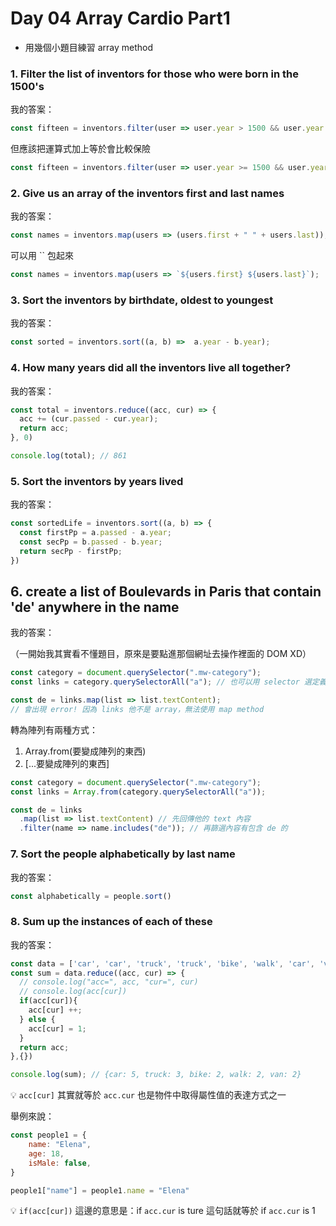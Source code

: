 # Day 04 Array Cardio Part1

- 用幾個小題目練習 array method

### 1. Filter the list of inventors for those who were born in the 1500's

我的答案：

```jsx
const fifteen = inventors.filter(user => user.year > 1500 && user.year < 1600);
```

但應該把運算式加上等於會比較保險

```jsx
const fifteen = inventors.filter(user => user.year >= 1500 && user.year < 1600);
```

### 2. Give us an array of the inventors first and last names

我的答案：

```jsx
const names = inventors.map(users => (users.first + " " + users.last));
```

可以用 `` 包起來

```jsx
const names = inventors.map(users => `${users.first} ${users.last}`);
```

### 3. Sort the inventors by birthdate, oldest to youngest

我的答案：

```jsx
const sorted = inventors.sort((a, b) =>  a.year - b.year);
```

### 4. How many years did all the inventors live all together?

我的答案：

```jsx
const total = inventors.reduce((acc, cur) => {
  acc += (cur.passed - cur.year);
  return acc;
}, 0)

console.log(total); // 861
```

### 5. Sort the inventors by years lived

我的答案：

```jsx
const sortedLife = inventors.sort((a, b) => {
  const firstPp = a.passed - a.year;
  const secPp = b.passed - b.year;
  return secPp - firstPp;
})
```

## 6. create a list of Boulevards in Paris that contain 'de' anywhere in the name

我的答案：

（一開始我其實看不懂題目，原來是要點進那個網址去操作裡面的 DOM XD）

```jsx
const category = document.querySelector(".mw-category");
const links = category.querySelectorAll("a"); // 也可以用 selector 選定義好的變數

const de = links.map(list => list.textContent);
// 會出現 error! 因為 links 他不是 array，無法使用 map method
```

轉為陣列有兩種方式：

1. Array.from(要變成陣列的東西)
2. [...要變成陣列的東西]

```jsx
const category = document.querySelector(".mw-category");
const links = Array.from(category.querySelectorAll("a"));

const de = links
  .map(list => list.textContent) // 先回傳他的 text 內容
  .filter(name => name.includes("de")); // 再篩選內容有包含 de 的
```

### 7. Sort the people alphabetically by last name

我的答案：

```jsx
const alphabetically = people.sort()
```

### 8. Sum up the instances of each of these

我的答案：

```jsx
const data = ['car', 'car', 'truck', 'truck', 'bike', 'walk', 'car', 'van', 'bike', 'walk', 'car', 'van', 'car', 'truck' ];
const sum = data.reduce((acc, cur) => {
  // console.log("acc=", acc, "cur=", cur)
  // console.log(acc[cur])
  if(acc[cur]){
    acc[cur] ++;
  } else {
    acc[cur] = 1;
  }
  return acc;
},{})

console.log(sum); // {car: 5, truck: 3, bike: 2, walk: 2, van: 2}
```

💡 `acc[cur]` 其實就等於 `acc.cur` 也是物件中取得屬性值的表達方式之一

舉例來說：

```jsx
const people1 = {
	name: "Elena",
	age: 18,
	isMale: false,
}

people1["name"] = people1.name = "Elena"
```

💡 `if(acc[cur])` 這邊的意思是：if `acc.cur` is ture 這句話就等於 if `acc.cur` is 1
